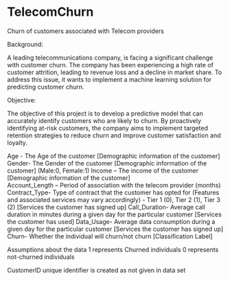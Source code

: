 # TelecomChurn
Churn of customers associated with Telecom providers

Background:

A leading telecommunications company, is facing a significant challenge with customer churn. The company has been experiencing a high rate of customer attrition, leading to revenue loss and a decline in market share. To address this issue, it wants to implement a machine learning solution for predicting customer churn.

Objective:

The objective of this project is to develop a predictive model that can accurately identify customers who are likely to churn. By proactively identifying at-risk customers, the company aims to implement targeted retention strategies to reduce churn and improve customer satisfaction and loyalty.

Age	- The Age of the customer [Demographic information of the customer] 
Gender- The Gender of the customer [Demographic information of the customer] (Male:0, Female:1)
Income – The income of the customer [Demographic information of the customer] 	
Account_Length – Period of association with the telecom provider (months)	
Contract_Type- Type of contract that the customer has opted for (Features and associated services may vary accordingly) - Tier 1 (0), Tier 2 (1), Tier 3 (2) [Services the customer has signed up]
Call_Duration- Average call duration in minutes during a given day  for the particular customer [Services the customer has used]
Data_Usage- Average data consumption during a given day for the particular customer [Services the customer has signed up]
Churn- Whether the individual will churn/not churn [Classification Label]

Assumptions about the data
1 represents Churned individuals
0 represents not-churned individuals

CustomerID unique identifier is created as not given in data set



